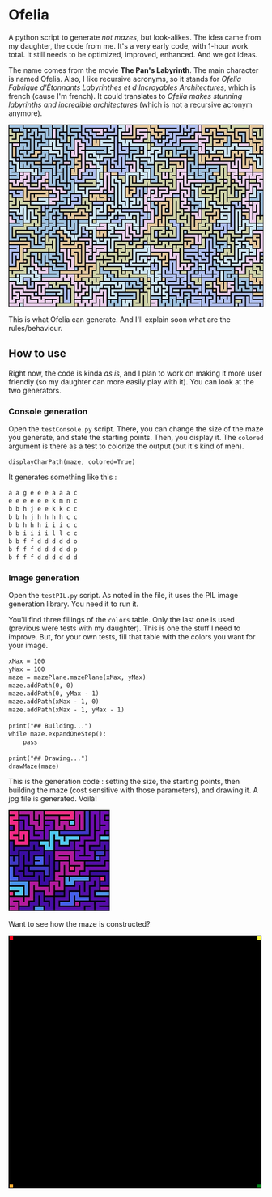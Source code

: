 # Ofelia
 
 A python script to generate _not mazes_, but look-alikes. The idea came from my daughter, the code from me. It's a very early code, with 1-hour work total. It still needs to be optimized, improved, enhanced. And we got ideas.

 The name comes from the movie **The Pan's Labyrinth**. The main character is named Ofelia. Also, I like recursive acronyms, so it stands for _Ofelia Fabrique d'Étonnants Labyrinthes et d'Incroyables Architectures_, which is french (cause I'm french). It could translates to _Ofelia makes stunning labyrinths and incredible architectures_ (which is not a recursive acronym anymore).

![An image generated by ofelia](sample_one.jpg)

This is what Ofelia can generate. And I'll explain soon what are the rules/behaviour.

## How to use

Right now, the code is kinda _as is_, and I plan to work on making it more user friendly (so my daughter can more easily play with it). You can look at the two generators.

### Console generation

Open the `testConsole.py` script. There, you can change the size of the maze you generate, and state the starting points. Then, you display it. The `colored` argument is there as a test to colorize the output (but it's kind of meh).

```
displayCharPath(maze, colored=True)
```

It generates something like this : 

```
a a g e e e a a a c
e e e e e e k m n c
b b h j e e k k c c
b b h j h h h h c c
b b h h h i i i c c
b b i i i i l l c c
b b f f d d d d d o
b f f f d d d d d p
b f f f d d d d d d
```

### Image generation

Open the `testPIL.py` script. As noted in the file, it uses the PIL image generation library. You need it to run it.

You'll find three fillings of the `colors` table. Only the last one is used (previous were tests with my daughter). This is one the stuff I need to improve. But, for your own tests, fill that table with the colors you want for your image.

```
xMax = 100
yMax = 100
maze = mazePlane.mazePlane(xMax, yMax)
maze.addPath(0, 0)
maze.addPath(0, yMax - 1)
maze.addPath(xMax - 1, 0)
maze.addPath(xMax - 1, yMax - 1)

print("## Building...")
while maze.expandOneStep():
    pass

print("## Drawing...")
drawMaze(maze)
```

This is the generation code : setting the size, the starting points, then building the maze (cost sensitive with those parameters), and drawing it. A jpg file is generated. Voilà!

![20x20, with neon colors](sample_two.jpg)

Want to see how the maze is constructed?

![](ofelia_maze_animated.gif)